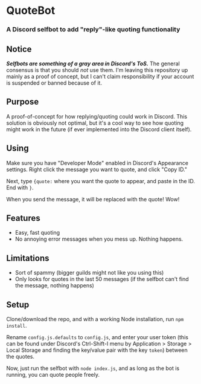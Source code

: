 # QuoteBot
### A Discord selfbot to add "reply"-like quoting functionality

Notice
------
***Selfbots are something of a gray area in Discord's ToS.*** The general consensus is that you should *not* use them. I'm leaving this repository up mainly as a proof of concept, but I can't claim responsibility if your account is suspended or banned because of it.

Purpose
------
A proof-of-concept for how replying/quoting could work in Discord. This solution is obviously not optimal, but it's a cool way to see how quoting might work in the future (if ever implemented into the Discord client itself).

Using
------
Make sure you have "Developer Mode" enabled in Discord's Appearance settings. Right click the message you want to quote, and click "Copy ID."

Next, type `{quote:` where you want the quote to appear, and paste in the ID. End with `}`.

When you send the message, it will be replaced with the quote! Wow!

Features
------
* Easy, fast quoting
* No annoying error messages when you mess up. Nothing happens.

Limitations
------
* Sort of spammy (bigger guilds might not like you using this)
* Only looks for quotes in the last 50 messages (if the selfbot can't find the message, nothing happens)

Setup
------
Clone/download the repo, and with a working Node installation, run `npm install`.

Rename `config.js.defaults` to `config.js`, and enter your user token (this can be found under Discord's Ctrl-Shift-I menu by Application > Storage > Local Storage and finding the key/value pair with the key `token`) between the quotes.

Now, just run the selfbot with `node index.js`, and as long as the bot is running, you can quote people freely.
